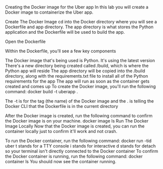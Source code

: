 Creating the Docker image for the Uber app
In this lab you will create a Docker image to containerize the Uber app.

Create The Docker Image
cd into the Docker directory where you will see a Dockerfile and app directory. The app directory is what stores the Python application and the Dockerfile will be used to build the app.

Open the Dockerfile

Within the Dockerfile, you'll see a few key components

The Docker image that's being used is Python. It's using the latest version
There's a new directory being created called /build, which is where the Python app will reside
The app directory will be copied into the /build directory, along with the requirements.txt file to install all of the Python requirements for the app
The app will run as soon as the container gets created and comes up
To create the Docker image, you'll run the following command: docker build -t uberapp .

The -t is for the tag (the name) of the Docker image and the . is telling the Docker CLI that the Dockerfile is in the current directory

After the Docker image is created, run the following command to confirm the Docker image is on your machine. docker image ls
Run The Docker Image Locally
Now that the Docker image is created, you can run the container locally just to confirm it'll work and not crash.

To run the Docker container, run the following command: docker run -tid uber
t stands for a TTY console
i stands for interactive
d stands for detach so your terminal isn't directly connected to the Docker container
To confirm the Docker container is running, run the following command: docker container ls
You should now see the container running.